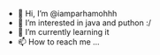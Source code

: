 - 👋 Hi, I’m @iamparhamohhh
- 👀 I’m interested in java and puthon :/
- 🌱 I’m currently learning it
- 📫 How to reach me ...

<!---
iamparhamohhh/iamparhamohhh is a ✨ special ✨ repository because its `README.md` (this file) appears on your GitHub profile.
You can click the Preview link to take a look at your changes.
--->
